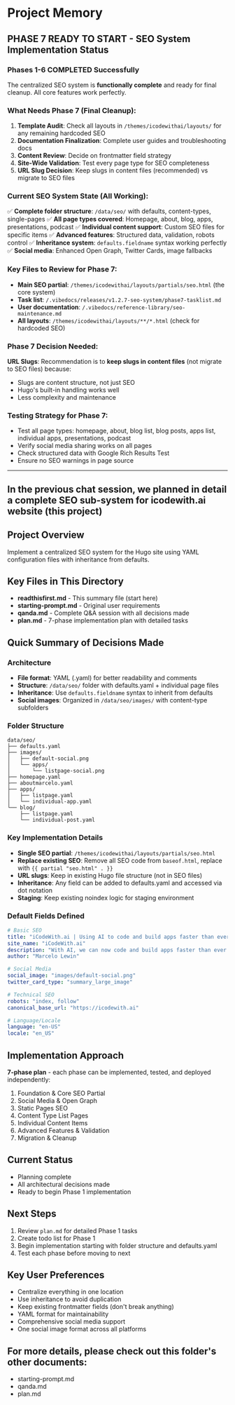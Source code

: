 # Project Memory

## PHASE 7 READY TO START - SEO System Implementation Status

### **Phases 1-6 COMPLETED Successfully**
The centralized SEO system is **functionally complete** and ready for final cleanup. All core features work perfectly.

### **What Needs Phase 7 (Final Cleanup):**
1. **Template Audit**: Check all layouts in `/themes/icodewithai/layouts/` for any remaining hardcoded SEO
2. **Documentation Finalization**: Complete user guides and troubleshooting docs
3. **Content Review**: Decide on frontmatter field strategy
4. **Site-Wide Validation**: Test every page type for SEO completeness
5. **URL Slug Decision**: Keep slugs in content files (recommended) vs migrate to SEO files

### **Current SEO System State (All Working):**
✅ **Complete folder structure**: `/data/seo/` with defaults, content-types, single-pages
✅ **All page types covered**: Homepage, about, blog, apps, presentations, podcast
✅ **Individual content support**: Custom SEO files for specific items
✅ **Advanced features**: Structured data, validation, robots control
✅ **Inheritance system**: `defaults.fieldname` syntax working perfectly
✅ **Social media**: Enhanced Open Graph, Twitter Cards, image fallbacks

### **Key Files to Review for Phase 7:**
- **Main SEO partial**: `/themes/icodewithai/layouts/partials/seo.html` (the core system)
- **Task list**: `/.vibedocs/releases/v1.2.7-seo-system/phase7-tasklist.md`
- **User documentation**: `/.vibedocs/reference-library/seo-maintenance.md`
- **All layouts**: `/themes/icodewithai/layouts/**/*.html` (check for hardcoded SEO)

### **Phase 7 Decision Needed:**
**URL Slugs**: Recommendation is to **keep slugs in content files** (not migrate to SEO files) because:
- Slugs are content structure, not just SEO
- Hugo's built-in handling works well
- Less complexity and maintenance

### **Testing Strategy for Phase 7:**
- Test all page types: homepage, about, blog list, blog posts, apps list, individual apps, presentations, podcast
- Verify social media sharing works on all pages
- Check structured data with Google Rich Results Test
- Ensure no SEO warnings in page source

---

## In the previous chat session, we planned in detail a complete SEO sub-system for icodewith.ai website (this project)

## Project Overview
Implement a centralized SEO system for the Hugo site using YAML configuration files with inheritance from defaults.

## Key Files in This Directory
- **readthisfirst.md** - This summary file (start here)
- **starting-prompt.md** - Original user requirements
- **qanda.md** - Complete Q&A session with all decisions made
- **plan.md** - 7-phase implementation plan with detailed tasks

## Quick Summary of Decisions Made

### Architecture
- **File format**: YAML (.yaml) for better readability and comments
- **Structure**: `/data/seo/` folder with defaults.yaml + individual page files
- **Inheritance**: Use `defaults.fieldname` syntax to inherit from defaults
- **Social images**: Organized in `/data/seo/images/` with content-type subfolders

### Folder Structure
```
data/seo/
├── defaults.yaml
├── images/
│   ├── default-social.png
│   └── apps/
│       └── listpage-social.png
├── homepage.yaml
├── aboutmarcelo.yaml
├── apps/
│   ├── listpage.yaml
│   └── individual-app.yaml
└── blog/
    ├── listpage.yaml
    └── individual-post.yaml
```

### Key Implementation Details
- **Single SEO partial**: `/themes/icodewithai/layouts/partials/seo.html`
- **Replace existing SEO**: Remove all SEO code from `baseof.html`, replace with `{{ partial "seo.html" . }}`
- **URL slugs**: Keep in existing Hugo file structure (not in SEO files)
- **Inheritance**: Any field can be added to defaults.yaml and accessed via dot notation
- **Staging**: Keep existing noindex logic for staging environment

### Default Fields Defined
```yaml
# Basic SEO
title: "iCodeWith.ai | Using AI to code and build apps faster than ever before"
site_name: "iCodeWith.ai"
description: "With AI, we can now code and build apps faster than ever before..."
author: "Marcelo Lewin"

# Social Media
social_image: "images/default-social.png"
twitter_card_type: "summary_large_image"

# Technical SEO
robots: "index, follow"
canonical_base_url: "https://icodewith.ai"

# Language/Locale
language: "en-US"
locale: "en_US"
```

## Implementation Approach
**7-phase plan** - each phase can be implemented, tested, and deployed independently:
1. Foundation & Core SEO Partial
2. Social Media & Open Graph
3. Static Pages SEO
4. Content Type List Pages
5. Individual Content Items
6. Advanced Features & Validation
7. Migration & Cleanup

## Current Status
- Planning complete
- All architectural decisions made
- Ready to begin Phase 1 implementation

## Next Steps
1. Review `plan.md` for detailed Phase 1 tasks
2. Create todo list for Phase 1
3. Begin implementation starting with folder structure and defaults.yaml
4. Test each phase before moving to next

## Key User Preferences
- Centralize everything in one location
- Use inheritance to avoid duplication
- Keep existing frontmatter fields (don't break anything)
- YAML format for maintainability
- Comprehensive social media support
- One social image format across all platforms

## For more details, please check out this folder's other documents:
- starting-prompt.md
- qanda.md
- plan.md